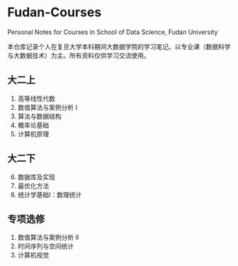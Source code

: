 # Fudan-Courses

Personal Notes for Courses in School of Data Science, Fudan University

本仓库记录个人在复旦大学本科期间大数据学院的学习笔记。以专业课（数据科学与大数据技术）为主。所有资料仅供学习交流使用。

## 大二上
1. 高等线性代数
2. 数值算法与案例分析 I
3. 算法与数据结构
4. 概率论基础
5. 计算机原理

## 大二下
6. 数据库及实现
7. 最优化方法
8. 统计学基础I：数理统计

## 专项选修
1. 数值算法与案例分析 II
2. 时间序列与空间统计
3. 计算机视觉
